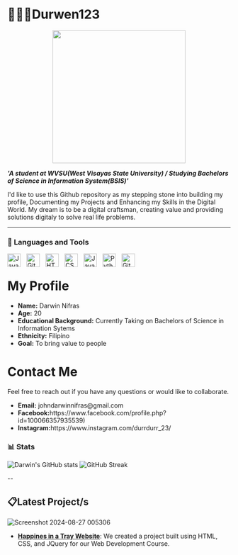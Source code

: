# 👨🏻‍💼Durwen123

<div align="center">
<img src="https://i.giphy.com/media/v1.Y2lkPTc5MGI3NjExODRiazJibmdrcWwxZnU5cnlqeXprdTNmeHBqbXY4NG4yOGRsbG1xbCZlcD12MV9pbnRlcm5hbF9naWZfYnlfaWQmY3Q9Zw/M5v2nLqj2rDffS4RqG/giphy.gif" width="300" height="300">
</div>


***'A student at WVSU(West Visayas State University) / Studying Bachelors of Science in Information System(BSIS)'***

I'd like to use this Github repository as my stepping stone into building my profile, Documenting my Projects and Enhancing my Skills in the Digital World. 
My dream is to be a digital craftsman, creating value and providing solutions digitaly to solve real life problems.

---
### 🧰 Languages and Tools 

<img align="left" alt="Java" width="30px" style="padding-right:10px;" src="https://cdn.jsdelivr.net/gh/devicons/devicon/icons/java/java-original.svg"/>
<img align="left" alt="Git" width="30px" style="padding-right:10px;" src="https://cdn.jsdelivr.net/gh/devicons/devicon/icons/git/git-original.svg" />
<img align="left" alt="HTML" width="30px" style="padding-right:10px;" src="https://cdn.jsdelivr.net/gh/devicons/devicon/icons/html5/html5-plain.svg" />
<img align="left" alt="CSS" width="30px" style="padding-right:10px;" src="https://cdn.jsdelivr.net/gh/devicons/devicon/icons/css3/css3-plain.svg" />
<img align="left" alt="JavaScript" width="30px" style="padding-right:10px;" src="https://cdn.jsdelivr.net/gh/devicons/devicon/icons/javascript/javascript-plain.svg" />
<img align="left" alt="Python" width="30px" style="padding-right:10px;" src="https://cdn.jsdelivr.net/gh/devicons/devicon/icons/python/python-plain.svg" />
<img align="left" alt="GitHub" width="30px" style="padding-right:10px;" src="https://cdn.jsdelivr.net/gh/devicons/devicon/icons/github/github-original.svg" />
<br />

##



<div class="profile-container">
  <h1>My Profile</h1>
  <ul>
    <li><strong>Name:</strong> <span>Darwin Nifras</span></li>
    <li><strong>Age:</strong> <span>20</span></li>
    <li><strong>Educational Background:</strong> <span>Currently Taking on Bachelors of Science in Information Sytems</span></li>
    <li><strong>Ethnicity:</strong> <span>Filipino</span></li>
    <li><strong>Goal:</strong> <span>To bring value to people</span></li>
  </ul>
</div>

  <h1>Contact Me</h1>
  <p>Feel free to reach out if you have any questions or would like to collaborate.</p>

  <ul>
    <li><strong>Email:</strong> johndarwinnifras@gmail.com</li>
    <li><strong>Facebook:</strong>https://www.facebook.com/profile.php?id=100066357935539)</li>
    <li><strong>Instagram:</strong>https://www.instagram.com/durrdurr_23/</li>
  </ul>

### 📊 Stats

![Darwin's GitHub stats](https://github-readme-stats.vercel.app/api?username=Durwen21&show_icons=true&theme=gruvbox)
![GitHub Streak](https://streak-stats.demolab.com?user=ForrestKnight&theme=gruvbox&border_radius=4.5) 


-- 

## 📋Latest Project/s
![Screenshot 2024-08-27 005306](https://github.com/user-attachments/assets/18cb5fb4-fce8-4dcb-89b8-92b4ccb084d1)
<ul>  
  <li><a href="https://github.com/Durwen21/HappinessInATray" target="_blank"><strong> Happines in a Tray Website</strong></a>: We created a project built using HTML, CSS, and JQuery for our Web Development Course. 
    <br>
  </li>
</ul>




